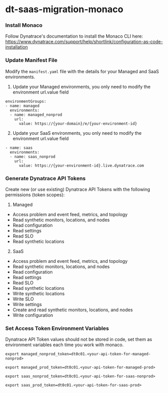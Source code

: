 # dt-saas-migration-monaco

### Install Monaco
Follow Dynatrace's documentation to install the Monaco CLI here:\
https://www.dynatrace.com/support/help/shortlink/configuration-as-code-installation

### Update Manifest File
Modify the `manifest.yaml` file with the details for your Managed and SaaS environments.
1. Update your Managed environments, you only need to modify the environment url.value field
```
environmentGroups:
- name: managed
  environments:
  - name: managed_nonprod
    url:
      value: https://{your-domain}/e/{your-environment-id}
```
2. Update your SaaS environments, you only need to modify the environment url.value field
```
- name: saas
  environments:
  - name: saas_nonprod
    url:
      value: https://{your-environment-id}.live.dynatrace.com
```

### Generate Dynatrace API Tokens
Create new (or use existing) Dynatrace API Tokens with the following permissions (token scopes):
1. Managed
* Access problem and event feed, metrics, and topology
* Read synthetic monitors, locations, and nodes
* Read configuration
* Read settings
* Read SLO
* Read synthetic locations
2. SaaS
* Access problem and event feed, metrics, and topology
* Read synthetic monitors, locations, and nodes
* Read configuration
* Read settings
* Read SLO
* Read synthetic locations
* Write synthetic locations
* Write SLO
* Write settings
* Create and read synthetic monitors, locations, and nodes
* Write configuration

### Set Access Token Environment Variables
Dynatrace API Token values should not be stored in code, set them as environment variables each time you work with monaco.
```
export managed_nonprod_token=dt0c01.<your-api-token-for-managed-nonprod>
```
```
export managed_prod_token=dt0c01.<your-api-token-for-managed-prod>
```
```
export saas_nonprod_token=dt0c01.<your-api-token-for-saas-nonprod>
```
```
export saas_prod_token=dt0c01.<your-api-token-for-saas-prod>
```
